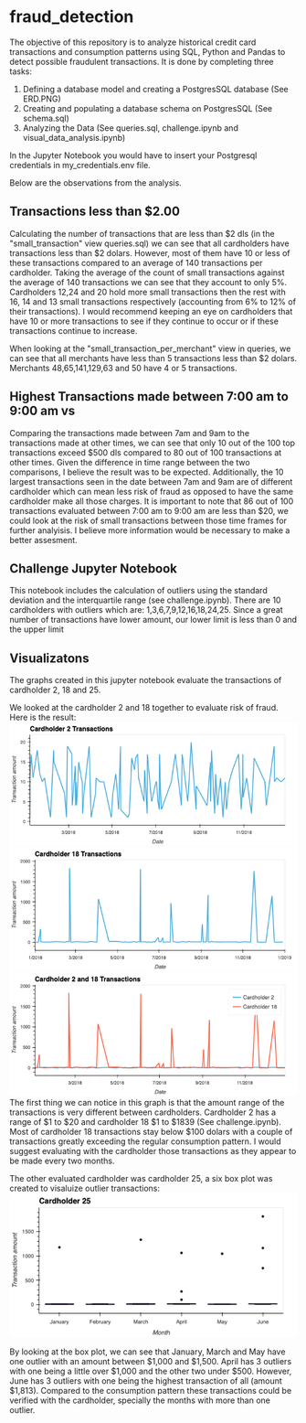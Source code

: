 # fraud_detection

The objective of this repository is to analyze historical credit card transactions and consumption patterns using SQL, Python and Pandas to detect possible fraudulent transactions. It is done by completing three tasks: 
1) Defining a database model and creating a PostgresSQL database (See ERD.PNG)
2) Creating and populating a database schema on PostgresSQL (See schema.sql)
3) Analyzing the Data (See queries.sql, challenge.ipynb and visual_data_analysis.ipynb)

In the Jupyter Notebook you would have to insert your Postgresql credentials in my_credentials.env file.

Below are the observations from the analysis. 

## Transactions less than $2.00
Calculating the number of transactions that are less than $2 dls (in the "small_transaction" view queries.sql) we can see that all cardholders have transactions less than $2 dolars. However, most of them have 10 or less of these transactions compared to an average of 140 transactions per cardholder. Taking the average of the count of small transactions against the average of 140 transactions we can see that they account to only 5%. Cardholders 12,24 and 20 hold more small transactions then the rest with 16, 14 and 13 small transactions respectively (accounting from 6% to 12% of their transactions). I would recommend keeping an eye on cardholders that have 10 or more transactions to see if they continue to occur or if these transactions continue to increase. 

When looking at the "small_transaction_per_merchant" view in queries, we can see that all merchants have less than 5 transactions less than $2 dolars. Merchants 48,65,141,129,63 and 50 have 4 or 5 transactions. 

## Highest Transactions made between 7:00 am to 9:00 am vs 
Comparing the transactions made between 7am and 9am to the transactions made at other times, we can see that only 10 out of the 100 top transactions exceed $500 dls compared to 80 out of 100 transactions at other times. Given the difference in time range between the two comparisons, I believe the result was to be expected. Additionally, the 10 largest transactions seen in the date between 7am and 9am are of different cardholder which can mean less risk of fraud as opposed to have the same cardholder make all those charges. It is important to note that 86 out of 100 transactions evaluated between 7:00 am to 9:00 am are less than $20, we could look at the risk of small transactions between those time frames for further analyisis. I believe more information would be necessary to make a better assesment.

## Challenge Jupyter Notebook
This notebook includes the calculation of outliers using the standard deviation and the interquartile range (see challenge.ipynb). There are 10 cardholders with outliers which are: 1,3,6,7,9,12,16,18,24,25. Since a great number of transactions have lower amount, our lower limit is less than 0 and the upper limit 

## Visualizatons
The graphs created in this jupyter notebook evaluate the transactions of cardholder 2, 18 and 25.

We looked at the cardholder 2 and 18 together to evaluate risk of fraud. Here is the result:
<img src="Graphs/Cardholder_2.png"> <br> 
<img src="Graphs/Cardholder_18.png"> <br> 
<img src="Graphs/Cardholder_18_2.png"> <br> 
The first thing we can notice in this graph is that the amount range of the transactions is very different between cardholders. Cardholder 2 has a range of $1 to $20 and cardholder 18 $1 to $1839 (See challenge.ipynb). Most of cardholder 18 transactions stay below $100 dolars with a couple of transactions greatly exceeding the regular consumption pattern. I would suggest evaluating with the cardholder those transactions as they appear to be made every two months.

The other evaluated cardholder was cardholder 25, a six box plot was created to visaluize outlier transactions:
<img src="Graphs/Cardholder_25.png"> <br> 

By looking at the box plot, we can see that January, March and May have one outlier with an amount between $1,000 and $1,500. April has 3 outliers with one being a little over $1,000 and the other two under $500. However, June has 3 outliers with one being the highest transaction of all (amount $1,813). Compared to the consumption pattern these transactions could be verified with the cardholder, specially the months with more than one outlier. 


